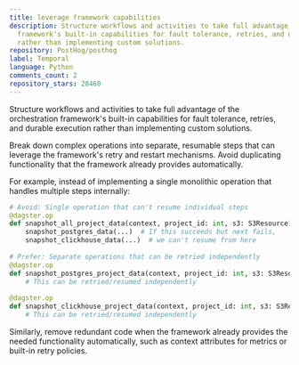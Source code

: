 ```yaml
---
title: leverage framework capabilities
description: Structure workflows and activities to take full advantage of the orchestration
  framework's built-in capabilities for fault tolerance, retries, and durable execution
  rather than implementing custom solutions.
repository: PostHog/posthog
label: Temporal
language: Python
comments_count: 2
repository_stars: 28460
---
```


Structure workflows and activities to take full advantage of the orchestration framework's built-in capabilities for fault tolerance, retries, and durable execution rather than implementing custom solutions.

Break down complex operations into separate, resumable steps that can leverage the framework's retry and restart mechanisms. Avoid duplicating functionality that the framework already provides automatically.

For example, instead of implementing a single monolithic operation that handles multiple steps internally:

```python
# Avoid: Single operation that can't resume individual steps
@dagster.op
def snapshot_all_project_data(context, project_id: int, s3: S3Resource):
    snapshot_postgres_data(...)  # If this succeeds but next fails,
    snapshot_clickhouse_data(...)  # we can't resume from here
    
# Prefer: Separate operations that can be retried independently  
@dagster.op
def snapshot_postgres_project_data(context, project_id: int, s3: S3Resource):
    # This can be retried/resumed independently
    
@dagster.op  
def snapshot_clickhouse_project_data(context, project_id: int, s3: S3Resource):
    # This can be retried/resumed independently
```

Similarly, remove redundant code when the framework already provides the needed functionality automatically, such as context attributes for metrics or built-in retry policies.